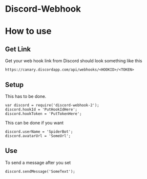 # Discord-Webhook

# How to use

## Get Link

Get your web hook link from Discord
should look something like this
```
https://canary.discordapp.com/api/webhooks/<HOOKID>/<TOKEN>
```

## Setup

This has to be done.
```
var discord = require('discord-webhook-2');
discord.hookId = 'PutHookIdHere';
discord.hookToken = 'PutTokenHere';
```

This can be done if you want
```
discord.userName = 'SpiderBot';
discord.avatarUrl = 'SomeUrl';
```

## Use

To send a message after you set

```
discord.sendMessage('SomeText');
```
